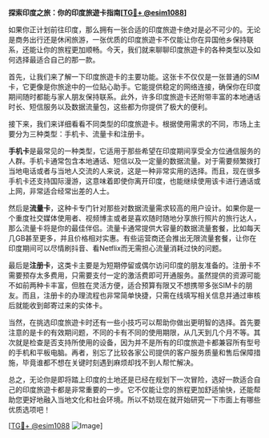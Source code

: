 **探索印度之旅：你的印度旅遊卡指南[[TG💪+ @esim1088](https://t.me/s/esim1088)]**

如果你正计划前往印度，那么拥有一张合适的印度旅遊卡绝对是必不可少的。无论是商务出行还是休闲旅游，一张优质的印度旅遊卡不仅能让你在异国他乡保持联系，还能让你的旅程更加顺畅。今天，我们就来聊聊印度旅遊卡的各种类型以及如何选择最适合自己的那一款。

首先，让我们来了解一下印度旅遊卡的主要功能。这张卡不仅仅是一张普通的SIM卡，它更像是你旅途中的一位贴心助手。它能提供稳定的网络连接，确保你在印度期间随时都能与家人朋友保持联系。此外，许多印度旅遊卡还附带丰富的本地通话时长、短信服务以及数据流量包，这些都为你提供了极大的便利。

接下来，我们来详细看看不同类型的印度旅遊卡。根据使用需求的不同，市场上主要分为三种类型：手机卡、流量卡和注册卡。

**手机卡**是最常见的一种类型，它适用于那些希望在印度期间享受全方位通信服务的人群。手机卡通常包含本地通话、短信以及一定量的数据流量。对于需要频繁拨打当地电话或者与当地人交流的人来说，这是一种非常实用的选择。而且，现在很多手机卡还支持国际漫游，这意味着即使你离开印度，也能继续使用该卡进行通话或上网，非常适合经常出差的人士。

然后是**流量卡**，这种卡专门针对那些对数据流量需求较高的用户设计。如果你是一个重度社交媒体使用者、视频博主或者是喜欢随时随地分享旅行照片的旅行达人，那么流量卡将是你的最佳伴侣。流量卡通常提供大容量的数据流量套餐，比如每天几GB甚至更多，并且价格相对实惠。有些运营商还会推出无限流量套餐，让你在印度期间可以尽情刷抖音、看Netflix而无需担心流量消耗过快的问题。

最后是**注册卡**，这类卡主要是为短期停留或偶尔访问印度的朋友准备的。注册卡不需要预存太多费用，只需要支付一定的激活费即可开通服务。虽然提供的资源可能不如前两种卡丰富，但胜在灵活方便，适合预算有限又不想携带多张SIM卡的朋友。而且，注册卡的办理流程也非常简单快捷，只需在线填写相关信息并通过审核后就能收到邮寄过来的实体卡。

当然，在挑选印度旅遊卡时还有一些小技巧可以帮助你做出更明智的选择。首先要注意的是卡的有效期问题，不同的卡有不同的使用期限，从几天到几个月不等。其次就是检查是否支持所使用的设备，因为并不是所有的印度旅遊卡都兼容所有型号的手机和平板电脑。再者，别忘了比较各家公司提供的客户服务质量和售后保障措施，毕竟谁都不想在关键时刻遇到麻烦却找不到人帮忙解决。

总之，无论你是即将踏上印度的土地还是已经在规划下一次冒险，选好一款适合自己的印度旅遊卡都是非常重要的一步。它不仅能让您的旅程更加舒适愉快，还能帮助您更好地融入当地文化和社会环境。所以不妨现在就开始研究一下市面上有哪些优质选项吧！

[[TG💪+ @esim1088](https://t.me/s/esim1088) ![Image](https://i.postimg.cc/4NQfJmqS/Snipaste-2025-05-13-00-14-12.png)]